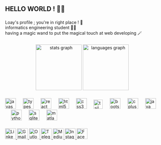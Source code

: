 <h2 align="left">HELLO WORLD ! 👨‍🎤</h2>

###

<p align="left">Loay's profile ; you're in right place ! 🤖<br>informatics engineering student 🧑‍💻<br>having a magic wand to put the magical touch at web developing 🪄</p>

###

<div align="center">
  <img src="https://github-readme-stats.vercel.app/api?username=Loay-zeid&hide_title=false&hide_rank=false&show_icons=true&include_all_commits=true&count_private=true&disable_animations=false&theme=dracula&locale=en&hide_border=false" height="150" alt="stats graph"  />
  <img src="https://github-readme-stats.vercel.app/api/top-langs?username=Loay-zeid&locale=en&hide_title=false&layout=compact&card_width=320&langs_count=6&theme=dracula&hide_border=false&hide=css" height="150" alt="languages graph"  />
</div>

###

<div align="left">
  <img src="https://cdn.jsdelivr.net/gh/devicons/devicon/icons/javascript/javascript-original.svg" height="35" alt="javascript logo" />
  <img width="15" />
  <img src="https://cdn.jsdelivr.net/gh/devicons/devicon/icons/typescript/typescript-original.svg" height="35" alt="typescript logo" />
  <img width="15" />
  <img src="https://cdn.jsdelivr.net/gh/devicons/devicon/icons/react/react-original.svg" height="35" alt="react logo" />
  <img width="15" />
  <img src="https://cdn.jsdelivr.net/gh/devicons/devicon/icons/html5/html5-original.svg" height="35" alt="html5 logo" />
  <img width="15" />
  <img src="https://cdn.jsdelivr.net/gh/devicons/devicon/icons/css3/css3-original.svg" height="35" alt="css3 logo" />
  <img width="15" />
  <img src="https://cdn.jsdelivr.net/gh/devicons/devicon/icons/tailwindcss/tailwindcss-original-wordmark.svg" height="30" alt="tailwindcss logo" />
  <img width="15" />
  <img src="https://cdn.jsdelivr.net/gh/devicons/devicon/icons/bootstrap/bootstrap-original.svg" height="35" alt="bootstrap logo" />
  <img width="15" />
  <img src="https://cdn.jsdelivr.net/gh/devicons/devicon/icons/cplusplus/cplusplus-original.svg" height="35" alt="cplusplus logo" />
  <img width="15" />
  <img src="https://cdn.jsdelivr.net/gh/devicons/devicon/icons/java/java-original.svg" height="35" alt="java logo" />
  <img width="15" />
  <img src="https://cdn.jsdelivr.net/gh/devicons/devicon/icons/python/python-original.svg" height="35" alt="python logo" />
  <img width="15" />
  <img src="https://cdn.jsdelivr.net/gh/devicons/devicon/icons/sqlite/sqlite-original.svg" height="35" alt="sqlite logo" />
  <img width="15" />
  <img src="https://cdn.jsdelivr.net/gh/devicons/devicon/icons/matlab/matlab-original.svg" height="35" alt="matlab logo" />
</div>

###

<!-- <br clear="both">
<img src="https://raw.githubusercontent.com/Loay-zeid/Loay-zeid/output/snake.svg" alt="Snake animation" />
-->

###

<div align="left">
  <!-- LinkedIn Badge -->
  <a href="https://www.linkedin.com/in/loay-zeid-48b53a281/" target="_blank" title="Connect with me on LinkedIn">
    <img src="https://img.shields.io/static/v1?message=LinkedIn&logo=linkedin&label=&color=0077B5&logoColor=white&labelColor=&style=for-the-badge" height="35" alt="LinkedIn logo" />
  </a>

  <!-- Gmail Badge -->
  <a href="mailto:loayze007@gmail.com" target="_blank" title="Send me an email via Gmail">
    <img src="https://img.shields.io/static/v1?message=Gmail&logo=gmail&label=&color=D14836&logoColor=white&labelColor=&style=for-the-badge" height="35" alt="Gmail logo" />
  </a>

  <!-- Outlook Badge -->
  <a href="mailto:loayzeid@outlook.com" target="_blank" title="Send me an email via Outlook">
    <img src="https://img.shields.io/static/v1?message=Outlook&logo=microsoft-outlook&label=&color=0078D4&logoColor=white&labelColor=&style=for-the-badge" height="35" alt="Outlook logo" />
  </a>

  <!-- Telegram Badge -->
  <a href="https://t.me/loay_ze" target="_blank" title="Chat with me on Telegram">
    <img src="https://img.shields.io/static/v1?message=Telegram&logo=telegram&label=&color=2CA5E0&logoColor=white&labelColor=&style=for-the-badge" height="35" alt="Telegram logo" />
  </a>

  <!-- Medium Badge -->
  <a href="https://medium.com/@loayze007" target="_blank" title="Read my articles on Medium">
    <img src="https://img.shields.io/static/v1?message=Medium&logo=medium&label=&color=12100E&logoColor=white&labelColor=&style=for-the-badge" height="35" alt="Medium logo" />
  </a>

  <!-- Instagram Badge -->
  <a href="https://www.instagram.com/loay_ze?igsh=MWxidTBpZ2tycGJkbA==" target="_blank" title="Follow me on Instagram">
    <img src="https://img.shields.io/static/v1?message=Instagram&logo=instagram&label=&color=E4405F&logoColor=white&labelColor=&style=for-the-badge" height="35" alt="Instagram logo" />
  </a>

  <!-- Facebook Badge -->
  <a href="https://www.facebook.com/loay.ze?mibextid=ZbWKwL" target="_blank" title="Friend me on Facebook">
    <img src="https://img.shields.io/static/v1?message=Facebook&logo=facebook&label=&color=1877F2&logoColor=white&labelColor=&style=for-the-badge" height="35" alt="Facebook logo" />
  </a>
</div>

###
